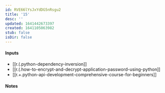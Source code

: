 ```yaml
---
id: RVE66lYsJxYdDG5nRsgu2
title: '15'
desc: ''
updated: 1641442673397
created: 1641105063982
stub: false
isDir: false
---
```


#### Inputs

- [[r.(.python-dependency-inversion]]
- [[r.(.how-to-encrypt-and-decrypt-application-password-using-python]]
- [[r.+.python-api-development-comprehensive-course-for-beginners]]

#### Notes

